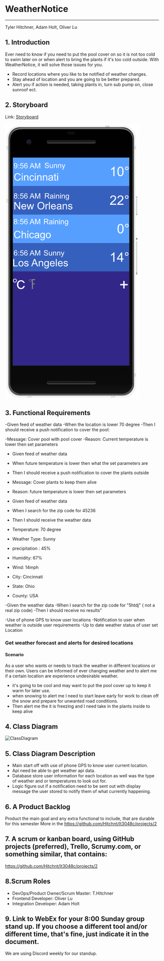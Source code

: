 # WeatherNotice
---
Tyler Hitchner, Adam Holt, Oliver Lu

## 1. Introduction
Ever need to know if you need to put the pool cover on so it is not too cold to swim later on or when alert to bring the plants if it's too cold outside. With WeatherNotice, it will solve those issues for you.  

-	Record locations where you like to be notified of weather changes.
-	Stay ahead of location and you are going to be better prepared.
-	Alert you if action is needed, taking plants in, turn sub pump on, close sunroof ect.
 
 ## 2. Storyboard
 
 
Link: [Storyboard](https://projects.invisionapp.com/prototype/ckkbtob2p00efe701f83r6ter/play)

![image1](https://github.com/OliverPo666/image-for-weather-notice/blob/main/1.png)
   
## 3. Functional Requirements

-Given feed of weather data 
-When the location is lower 70 degree 
-Then I should receive a push notification to cover the pool: 

-Message: Cover pool with pool cover
-Reason: Current temperature is lower then set parameters



- Given feed of weather data 
- When future temperature is lower then what the set parameters are
- Then I should receive a push notification to cover the plants outside 

- Message: Cover plants to keep them alive
- Reason: future temperature is lower then set parameters

- Given feed of weather data 
- When I search for the zip code for 45236 
- Then I should receive the weather data

- Temperature: 70 degree
- Weather Type: Sunny
- precipitation : 45%
- Humidity: 67%
- Wind: 14mph
- City: Cincinnati
- State: Ohio
- County: USA

-Given the weather data
-When I search for the zip code for "5htdj" ( not a real zip code)
-Then I should receive no results”



-Use of phone GPS to know user locations
-Notification to user when weather is outside user requirements 
-Up to date weather status of user set Location
###  Get weather forecast and alerts for desired locations

#### Scenario
As a user who wants or needs to track the weather in different locations or their own.
Users can be informed of ever changing weather and to alert me if a certain location are experience undesirable weather.

- it's going to be cool and may want to put the pool cover up to keep it warm for later use.
- when snowing to alert me I need to start leave early for work to clean off the snow and prepare for unwanted road conditions.
- Then alert me the it is freezing and I need take in the plants inside to keep alive


## 4. Class Diagram

![ClassDiagram](https://user-images.githubusercontent.com/56658191/105645297-b3bc3d80-5e68-11eb-80bd-d9786e4da104.png)

## 5. Class Diagram Description
- Main start off with use of phone GPS to know user current location.
- Api need be able to get weather api data.
- Database store user information for each location as well was the type of weather and or temperatures to look out for.
- Logic figure out if a notification need to be sent out with display message the user stored to notify them of what currently happening. 

## 6. A Product Backlog

Product the main goal and any extra functional to include, that are durable for this semester
More in the https://github.com/Hitchnt/It3048c/projects/2

## 7. A scrum or kanban board, using GitHub projects (preferred), Trello, Scrumy.com, or something similar, that contains:
https://github.com/Hitchnt/It3048c/projects/2

## 8.Scrum Roles

- DevOps/Product Owner/Scrum Master: T.Hitchner
- Frontend Developer: Oliver Lu 
- Integration Developer: Adam Holt


## 9. Link to WebEx for your 8:00 Sunday group stand up.  If you choose a different tool and/or different time, that's fine, just indicate it in the document.


We are using Discord weekly for our standup.

